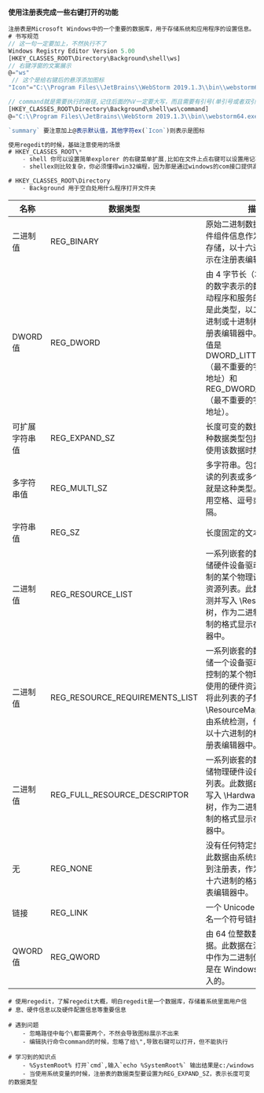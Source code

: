 #### 使用注册表完成一些右键打开的功能

```javascript
注册表是Microsoft Windows中的一个重要的数据库，用于存储系统和应用程序的设置信息。
# 书写规范
// 这一句一定要加上，不然执行不了
Windows Registry Editor Version 5.00  
[HKEY_CLASSES_ROOT\Directory\Background\shell\ws] 
// 右键浮窗的文案展示
@="ws"
 // 这个是给右键后的悬浮添加图标
"Icon"="C:\\Program Files\\JetBrains\\WebStorm 2019.1.3\\bin\\webstorm64.exe"

// command就是需要执行的路径,记住后面的%V一定要大写，而且需要有引号(单引号或者双引号)
[HKEY_CLASSES_ROOT\Directory\Background\shell\ws\command] 
@="C:\\Program Files\\JetBrains\\WebStorm 2019.1.3\\bin\\webstorm64.exe '%V'"

`summary` 要注意加上@表示默认值，其他字符ex(`Icon`)则表示是图标

使用regedit的时候，基础注意使用的场景
# HKEY_CLASSES_ROOT\*
	- shell 你可以设置简单explorer 的右键菜单扩展,比如在文件上点右键可以设置用记事本浏览等，只有新建几个键，并设置即可。
	- shellex则比较复杂，你必须懂得win32编程，因为那是通过windows的com接口提供高级功能，比如winrar的菜单，当你在文件上点右键，有用rar压缩，当点击后则会出现winrar,然后操作

# HKEY_CLASSES_ROOT\Directory
	- Background 用于空白处用什么程序打开文件夹
```



| **名称**       | **数据类型**                   | **描述**                                                     |
| -------------- | ------------------------------ | ------------------------------------------------------------ |
| 二进制值       | REG_BINARY                     | 原始二进制数据。大多数硬件组件信息作为二进制数据存储，以十六进制的格式显示在注册表编辑器中。 |
| DWORD 值       | REG_DWORD                      | 由 4 字节长（32 位整数）的数字表示的数据。设备驱动程序和服务的许多参数都是此类型，以二进制、十六进制或十进制格式显示在注册表编辑器中。与之有关的值是 DWORD_LITTLE_ENDIAN（最不重要的字节在最低位地址）和 REG_DWORD_BIG_ENDIAN（最不重要的字节在最高位地址）。 |
| 可扩展字符串值 | REG_EXPAND_SZ                  | 长度可变的数据字符串。这种数据类型包括程序或服务使用该数据时解析的变量。 |
| 多字符串值     | REG_MULTI_SZ                   | 多字符串。包含用户可以阅读的列表或多个值的值通常就是这种类型。各条目之间用空格、逗号或其他标记分隔。 |
| 字符串值       | REG_SZ                         | 长度固定的文本字符串。                                       |
| 二进制值       | REG_RESOURCE_LIST              | 一系列嵌套的数组，用于存储硬件设备驱动程序或它控制的某个物理设备所使用的资源列表。此数据由系统检测并写入 \ResourceMap 树，作为二进制值以十六进制的格式显示在注册表编辑器中。 |
| 二进制值       | REG_RESOURCE_REQUIREMENTS_LIST | 一系列嵌套的数组，用于存储一个设备驱动程序（或其控制的某个物理设备）可以使用的硬件资源列表。系统将此列表的子集写入 \ResourceMap 树。此数据由系统检测，作为二进制值以十六进制的格式显示在注册表编辑器中。 |
| 二进制值       | REG_FULL_RESOURCE_DESCRIPTOR   | 一系列嵌套的数组，用于存储物理硬件设备使用的资源列表。此数据由系统检测并写入 \HardwareDescription 树，作为二进制值以十六进制的格式显示在注册表编辑器中。 |
| 无             | REG_NONE                       | 没有任何特定类型的数据。此数据由系统或应用程序写到注册表，作为二进制值以十六进制的格式显示在注册表编辑器中。 |
| 链接           | REG_LINK                       | 一个 Unicode 字符串，它命名一个符号链接。                    |
| QWORD 值       | REG_QWORD                      | 由 64 位整数数字表示的数据。此数据在注册表编辑器中作为二进制值显示，并且是在 Windows 2000 中引入的。 |



```shell
# 使用regedit，了解regedit大概，明白regedit是一个数据库，存储着系统里面用户信
# 息、硬件信息以及硬件配置信息等重要信息
```



```shell
# 遇到问题
 	- 忽略路径中每个\都需要两个，不然会导致图标展示不出来
 	- 编辑执行命令command的时候，忽略了给\",导致右键可以打开，但不能执行
 	
# 学习到的知识点
 	- %SystemRoot% 打开`cmd`,输入`echo %SystemRoot%` 输出结果是c:/windows
 	- 当使用系统变量的时候，注册表的数据类型要设置为REG_EXPAND_SZ，表示长度可变的数据类型
```

